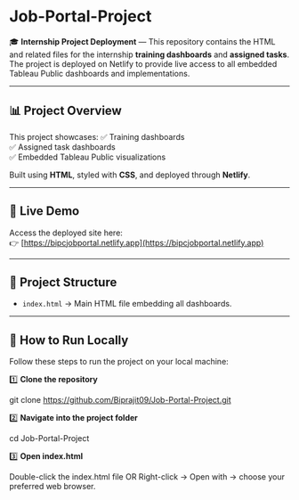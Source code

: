 # Job-Portal-Project

🎓 **Internship Project Deployment** — This repository contains the HTML and related files for the internship **training dashboards** and **assigned tasks**. The project is deployed on Netlify to provide live access to all embedded Tableau Public dashboards and implementations.

---

## 📊 **Project Overview**

This project showcases:
✅ Training dashboards  
✅ Assigned task dashboards  
✅ Embedded Tableau Public visualizations  

Built using **HTML**, styled with **CSS**, and deployed through **Netlify**.

---

## 🔗 **Live Demo**

Access the deployed site here:  
👉 [https://bipcjobportal.netlify.app](https://bipcjobportal.netlify.app)

---

## 📁 **Project Structure**

- `index.html` → Main HTML file embedding all dashboards.

---

## 🚀 **How to Run Locally**

Follow these steps to run the project on your local machine:

1️⃣ **Clone the repository**

git clone https://github.com/Biprajit09/Job-Portal-Project.git

2️⃣ **Navigate into the project folder**

 cd Job-Portal-Project
 
 3️⃣ **Open index.html**

Double-click the index.html file
OR
Right-click → Open with → choose your preferred web browser.





